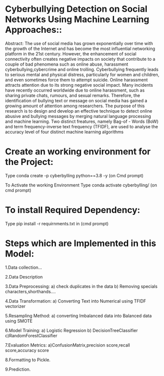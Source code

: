 # Cyberbullying Detection on Social Networks Using Machine Learning Approaches::
Abstract: The use of social media has grown exponentially over time with the growth of the Internet and has become the most influential networking platform in the 21st century. However, the enhancement of social connectivity often creates negative impacts on society that contribute to a couple of bad phenomena such as online abuse, harassment cyberbullying,cybercrime and online trolling. Cyberbullying frequently leads to serious mental and physical distress, particularly for women and children, and even sometimes force them to attempt suicide. Online harassment attracts attention due to its strong negative social impact. Many incidents have recently occurred worldwide
due to online harassment, such as sharing private chats, rumours, and sexual remarks. Therefore, the identification of bullying text
or message on social media has gained a growing amount of attention among researchers. The purpose of this research is to
design and develop an effective technique to detect online abusive and bullying messages by merging natural language processing
and machine learning. Two distinct freatures, namely Bag-of - Words (BoW) and term frequency-inverse text frequency (TFIDF),
are used to analyse the accuracy level of four distinct machine learning algorithms


# Create an working environment for the Project:
Type conda create -p cyberbylling python==3.8 -y (on Cmd prompt)

To Activate the working Environment Type conda activate cyberbylling/ (on cmd prompt)

# To install Required Dependency:
Type pip install -r requirnments.txt in (cmd prompt)

# Steps which are Implemented in this Model:
1.Data collection...

2.Data Description

3.Data Preprocessing: a) check duplicates in the data b) Removing specials characters,shorthands....

4.Data Transformation: a) Converting Text into Numerical using TFIDF vectorizer

5.Resampling Method: a) converting Imbalanced data into Balanced data using SMOTE

6.Model Training: a) Logistic Regression b) DecisionTreeClassifier c)RandomForestClassifier

7.Evaluation Metrics: a)ConfusionMatrix,precision score,recall score,accuracy score

8.Formatting to Pickle.

9.Prediction.